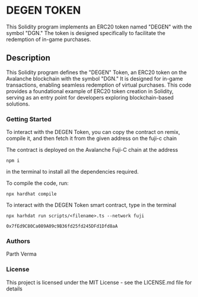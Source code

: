 # DEGEN TOKEN

This Solidity program implements an ERC20 token named "DEGEN" with the symbol "DGN." The token is designed specifically to facilitate the redemption of in-game purchases.

## Description

This Solidity program defines the "DEGEN" Token, an ERC20 token on the Avalanche blockchain with the symbol "DGN." It is designed for in-game transactions, enabling seamless redemption of virtual purchases. This code provides a foundational example of ERC20 token creation in Solidity, serving as an entry point for developers exploring blockchain-based solutions.

### Getting Started

To interact with the DEGEN Token, you can copy the contract on remix, compile it, and then fetch it from the given address on the fuji-c chain

The contract is deployed on the Avalanche Fuji-C chain at the address

```
npm i
```

in the terminal to install all the dependencies required.

To compile the code, run:

```
npx hardhat compile
```

To interact with the DEGEN Token smart contract, type in the terminal

```
npx harhdat run scripts/<filename>.ts --network fuji
```

```
0x7fEd9C80Ca089A09c9B36fd25fd245DFd1Dfd8aA
```

### Authors

Parth Verma

### License

This project is licensed under the MIT License - see the LICENSE.md file for details
